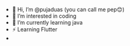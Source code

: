 - 👋 Hi, I’m @pujaduas (you can call me pep😊)
- 👀 I’m interested in coding
- 🌱 I’m currently learning java 
- ⚡ Learning Flutter
- 



